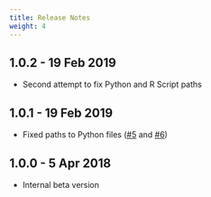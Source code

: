 ```yaml
---
title: Release Notes
weight: 4
---
```


## 1.0.2 - 19 Feb 2019

* Second attempt to fix Python and R Script paths

## 1.0.1  - 19 Feb 2019

* Fixed paths to Python files ([#5](https://github.com/Riverscapes/tat-addin/issues/5) and [#6](https://github.com/Riverscapes/tat-addin/issues/6))

## 1.0.0 - 5 Apr 2018

* Internal beta version